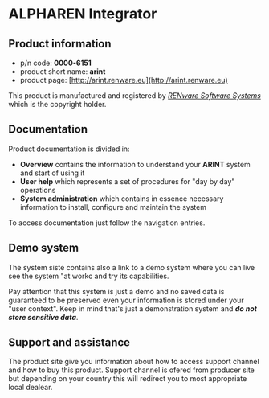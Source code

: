 # ALPHAREN Integrator




## Product information

* p/n code: **0000-6151**
* product short name: **arint**
* product page: [http://arint.renware.eu](http://arint.renware.eu)

This product is manufactured and registered by *[RENware Software Systems](www.renware.eu)* which is the copyright holder.




## Documentation

Product documentation is divided in:

* **Overview** contains the information to understand your **ARINT** system and start of using it
* **User help** which represents a set of procedures for "day by day" operations
* **System administration** which contains in essence necessary information to install, configure and maintain the system

To access documentation just follow the navigation entries.




## Demo system

The system siste contains also a link to a demo system where you can live see the system "at workc and try its capabilities.

Pay attention that this system is just a demo and no saved
data is guaranteed to be preserved even your information is stored under your "user context". Keep in mind that's just a demonstration system and ***do not store sensitive data***.




## Support and assistance

The product site give you information about how to access support channel and how to buy this product. Support channel is ofered from producer site but depending on your country this will redirect you to most appropriate local dealear.

